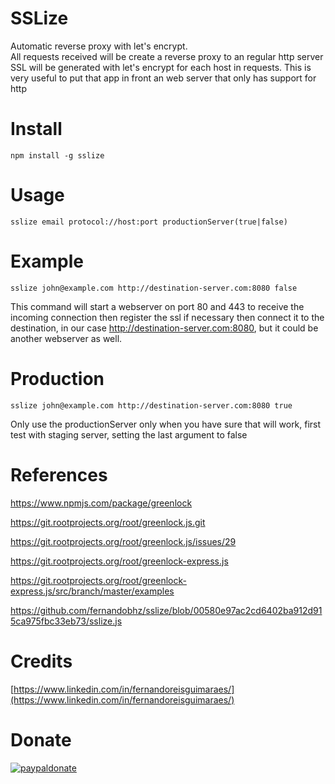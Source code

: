 # SSLize
 
Automatic reverse proxy with let's encrypt.  
All requests received will be create a reverse proxy to an regular http server
SSL will be generated with let's encrypt for each host in requests.
This is very useful to put that app in front an web server that only has support for http

# Install   
	npm install -g sslize

# Usage  
  	sslize email protocol://host:port productionServer(true|false)
  
# Example
	sslize john@example.com http://destination-server.com:8080 false

This command will start a webserver on port 80 and 443 to receive the incoming connection then register the ssl if necessary then connect it to the destination, in our case http://destination-server.com:8080, but it could be another webserver as well.

# Production
	sslize john@example.com http://destination-server.com:8080 true
	
Only use the productionServer only when you have sure that will work, first test with staging server, setting the last argument to false

# References

https://www.npmjs.com/package/greenlock

https://git.rootprojects.org/root/greenlock.js.git

https://git.rootprojects.org/root/greenlock.js/issues/29

https://git.rootprojects.org/root/greenlock-express.js

https://git.rootprojects.org/root/greenlock-express.js/src/branch/master/examples

https://github.com/fernandobhz/sslize/blob/00580e97ac2cd6402ba912d915ca975fbc33eb73/sslize.js

# Credits
  
[https://www.linkedin.com/in/fernandoreisguimaraes/](https://www.linkedin.com/in/fernandoreisguimaraes/)  

# Donate

[![paypaldonate](https://www.paypalobjects.com/pt_BR/BR/i/btn/btn_donateCC_LG.gif)](https://www.paypal.com/cgi-bin/webscr?cmd=_s-xclick&hosted_button_id=RNDJKX9J6TBRW)

